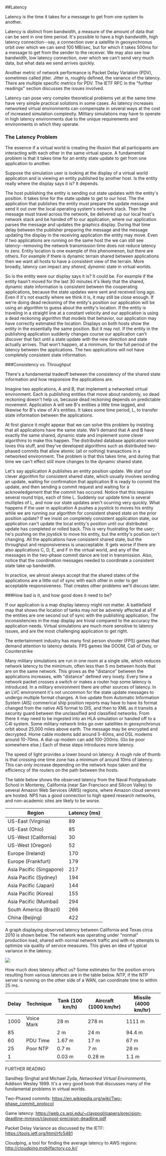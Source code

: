 ##Latency

Latency is the time it takes for a message to get from one system to another.

Latency is distinct from bandwidth, a measure of the amount of data that can be sent in one time period. It's possible to have a high bandwidth, high latency connection--say, a connection over a satellite in geosynchronus orbit over which we can send 100 MB/sec, but for which it takes 500ms for a message to get from the sender to the receiver. We may also see low bandwidth, low latency connection, over which we can't send very much data, but what data we send arrives quickly. 

Another metric of network performance is Packet Delay Variation (PDV), sometimes called jitter. Jitter is, roughly defined, the variance of the latency. There are multiple specific metrics for PDV. The IETF RFC in the "further readings" section discusses the issues involved.

Latency can pose very complex theoretical problems yet at the same time have very simple practical solutions in some cases. As latency increases networked virtual environments can compensate in several ways at the cost of increased simulation complexity. Military simulations may have to operate in high latency environments due to the unique requirements and environments in which they operate.

### The Latency Problem

The essence if a virtual world is creating the illusion that all participants are interacting with each other in the same virtual space. A fundamental problem is that it takes time for an entity state update to get from one application to another.

Suppose the simulation user is looking at the display of a virtual world application and is viewing an entity published by another host. Is the entity really where the display says it is? It depends. 

The host publishing the entity is sending out state updates with the entity's position. It takes time for the state update to get to our host. The the application that publishes the entity must prepare the update message and send it out over the local operating system's network stack. Then the message must travel across the network, be delivered up our local host's network stack and be handed off to our application, where our application parses the message and updates the graphics display. During that time delay between the publisher preparing the message and the message updating the display in the receiving application the entity may move. Even if two applications are running on the same host the we can still see latency--removing the network transmission time does not reduce latency to zero. Entity location is one example of this phenomenon, but there are others. For example if there is dynamic terrain shared between applications then we want all hosts to have a consistent view of the terrain. More broadly, latency can impact any _shared, dynamic_ state in virtual worlds. 

So is the entity were our display says it is? It could be. For example if the entity hasn't moved for the last 30 minutes it's likely that the shared, dynamic state information is consistent between the cooperating applications, because the state updates were sent and received long ago. Even if it's not exactly where we think it is, it may still be close enough. If we're doing dead reckoning of the entity's position our application will be using an algorithm to guess about the entity's location. If the entity is traveling in a straight line at a constant velocity and our application is using a dead reckoning algorithm that models that behavior, our application may have correctly estimated the location.  Displays on both hosts show the entity in the essentially the same position. But it may not. If the entity in the publishing application suddenly changes course our application can't discover that fact until a state update with the new direction and state actually arrives. That won't happen, at a minimum, for the full period of the latency between the applications. The two applications will not have completely consistent state information.

###Consistency vs. Throughput

There's a fundamental tradeoff between the consistency of the shared state information and how responsive the applications are. 

Imagine two applications, A and B, that implement a networked virtual environment. Each is publishing entities that move about randomly, so dead reckoning doesn't help us, because dead reckoning depends on predictable movement. Application A will see B's entities a little time lagged, and likewise for B's view of A's entities. It takes some time period, L, to transfer state information between the applications.

At first glance it might appear that we can solve this problem by insisting that all applications have the same state. We'll demand that A and B have exactly the same shared, dynamic state and implement some clever algorithms to make this happen. The distributed database application world loves this stuff, and they've developed algorithms such as distributed two-phased commits that allow atomic (all or nothing) transactions in a networked environment. The problem is that this takes time, and during that time we can't effect still more changes to the dynamic shared state. 

Let's say application A publishes an entity position update. We start our clever algorithm for consistent shared state, which usually involves sending an update, waiting for confirmation that application B is ready to commit the update, and then sending a commit request and waiting for a acknowledgement that the commit has occured. Notice that this requires several round trips, each of time L. Suddenly our update time is several multiples of L, and now our state updates aren't ocurring very quickly. What happens if the user in application A pushes a joystick to moves his entity while we are running our algorithm for consistent shared state on the prior position update? If we insist on completely consistent application state, our application can't update the local entity's position until our distributed update has completed or rolled back. This is very frustrating for the user; he's pushing on the joystick to move his entity, but the entity's position isn't changing. All the applications have consistent shared state, but the throughput and responsiveness is unacceptable. It gets worse if there are also applications C, D, E, and F in the virtual world, and any of the messages in the two-phase commit dance are lost in transmission. Also, notice that the coordination messages needed to coordinate a consistent state take up bandwidth. 

In practice, we almost always accept that the shared states of the applications are a little out of sync with each other in order to get acceptable responsiveness. That creates other problems we'll discuss later.

###How bad is it, and how good does it need to be?

If our application is a map display latency might not matter. A battlefield map that shows the location of tanks may not be adverely affected at all if the entities are one second out of sync with the publishing application. The inconsistencies in the map display are trivial compared to the accuracy the application needs. Virtual simulations are much more sensitive to latency issues, and are the most challenging application to get right. 

The entertainment industry has many first person shooter (FPS) games that demand attention to latency details. FPS games like DOOM, Call of Duty, or Counterstrike

Many military simulations are run in one room at a single site, which reduces network latency to the mimimum, often less than 5 ms between hosts that are on the same network. This grows as the "distance" between the applications increases, with "distance" defined very losely. Every time a network packet crosses a switch or makes a router hop some latency is introduced. In a military environment there are other sources of latency. In an LVC environment it's not uncommon for the state update messages to undergo multiple format changes. A live update from Automatic Information System (AIS) commerical ship position reports may have to have its format changed from the native AIS format to DIS, and then to XML as it transits a security guard between the unclassified and classified networks. From there it may need to be ingested into an HLA simulation or handed off to a C4I system. Some military network links go over satellites in geosynchronus orbit about 25,000 miles above earth. The message may be encrypted and decrypted. Home cable modems add around 5-40ms, and DSL modems around 10-70ms. A  dial-up modem can add 100-200ms. (Go be poor somewhere else.) Each of these steps introduces more latency. 

The speed of light provides a lower bound on latency. A rough rule of thumb is that crossing one time zone has a minimum of around 10ms of latency. This can only increase depending on the network hops taken and the efficiency of the routers on the path between the hosts.

The table below shows the observed latency from the Naval Postgraduate School in Monterey, California (near San Francisco and Silicon Valley) to several Amazon Web Services (AWS) regions, where Amazon cloud servers are hosted. NPS has a good connection to high speed research networks, and non-academic sites are likely to be worse.

| Region               | Latency (ms) | 
|----------------------|--------------|
| US-East (Virginia)   | 89           |
| US-East (Ohio)       | 85           | 
| US-West (California) | 30           | 
| US-West (Oregon)     | 52 |
| Europe (Ireland)     | 170 |
| Europe (Frankfurt)   | 179 |
| Asia Pacific (Singapore) | 217 |
| Asia Pacific (Sydney) | 194 |
| Asia Pacific (Japan) | 144 |
| Asia Pacific (Korea) | 155 |
| Asia Pacific (Mumbai) | 294 |
| South America (Brazil) | 266 |
| China (Beijing) | 422 |

A graph displaying observed latency between California and Texas circa 2010 is shown below. The network was operating under "normal" production load, shared with normal network traffic and with no attempts to optimize via quality of service measures. This gives an idea of typical variance in the latency. 

<img src="images/LatencyGraph.jpg">

How much does latency affect us? Some estimates for the position errors resulting from various latencies are in the table below. NTP, if the NTP server is running on the other side of a WAN, can coordinate time to within 25 ms.

| Delay  | Technique | Tank (100 km/h) | Aircraft (1000 km/hr) | Missile (4000 km/hr) |
|--------|-----------|-----------------|-----------------------|----------------------|
| 1000 | Voice Mark | 28 m | 278 m | 1111 m |
| 85   |  | 2 m | 24 m | 94.4 m|
| 60 | PDU Time | 1.67 m | 17 m | 67 m|
| 25 | Poor NTP | 0.7 m | 7 m | 28 m |
| 1 | | 0.03 m | 0.28 m | 1.1 m |


FURTHER READING

Sandhep Singhal and Michael Zyda, _Networked Virtual Environments_, Addison Wesley 1999. It's a very good book that discusses many of the fundamental problems in virtual worlds.
  
Two-Phased commits: <a href="https://en.wikipedia.org/wiki/Two-phase_commit_protocol">https://en.wikipedia.org/wiki/Two-phase_commit_protocol</a>

Game latency: https://web.cs.wpi.edu/~claypool/papers/precision-deadline-mmsys/claypool-precision-deadline.pdf

Packet Delay Variance as discussed by the IETF: <A href="https://tools.ietf.org/html/rfc5481">https://tools.ietf.org/html/rfc5481</a>

Cloudping, a tool for finding the average latency to AWS regions: <a href="http://cloudping.mobilfactory.co.kr/">http://cloudping.mobilfactory.co.kr/</a>
